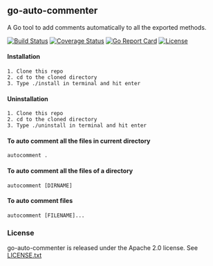 ## go-auto-commenter
A Go tool to add comments automatically to all the exported methods.

[![Build Status](https://www.travis-ci.com/diptomondal007/go-auto-commenter.svg?branch=main)](https://www.travis-ci.com/diptomondal007/go-auto-commenter)
[![Coverage Status](https://coveralls.io/repos/github/diptomondal007/go-auto-commenter/badge.svg)](https://coveralls.io/github/diptomondal007/go-auto-commenter)
[![Go Report Card](https://goreportcard.com/badge/github.com/diptomondal007/go-auto-commenter)](https://goreportcard.com/report/github.com/diptomondal007/go-auto-commenter)
[![License](https://img.shields.io/badge/License-Apache%202.0-blue.svg)](https://opensource.org/licenses/Apache-2.0)

#### Installation
```shell
1. Clone this repo
2. cd to the cloned directory
3. Type ./install in terminal and hit enter
```

#### Uninstallation
```shell
1. Clone this repo
2. cd to the cloned directory
3. Type ./uninstall in terminal and hit enter
```

#### To auto comment all the files in current directory
```shell
autocomment .
```

#### To auto comment all the files of a directory
```shell
autocomment [DIRNAME]
```

#### To auto comment files
```shell
autocomment [FILENAME]...
```
### License
go-auto-commenter is released under the Apache 2.0 license. See [LICENSE.txt](https://github.com/diptomondal007/go-auto-commenter/blob/main/LICENSE)
